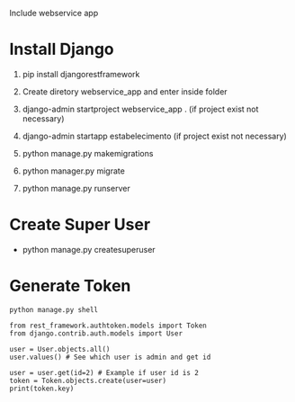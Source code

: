 Include webservice app


# Install Django

1. pip install djangorestframework

2. Create diretory webservice_app and enter inside folder

3. django-admin startproject webservice_app . (if project exist not necessary)

4. django-admin startapp estabelecimento (if project exist not necessary)

5. python manage.py makemigrations

6. python manager.py migrate

7. python manage.py runserver

# Create Super User

* python manage.py createsuperuser

# Generate Token

```
python manage.py shell

from rest_framework.authtoken.models import Token
from django.contrib.auth.models import User

user = User.objects.all()
user.values() # See which user is admin and get id

user = user.get(id=2) # Example if user id is 2
token = Token.objects.create(user=user)
print(token.key)

```